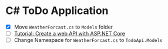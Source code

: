 # C# ToDo Application

- [X] Move `WeatherForcast.cs` to `Models` folder
- [ ] [Tutorial: Create a web API with ASP.NET Core](https://docs.microsoft.com/en-us/aspnet/core/tutorials/first-web-api?view=aspnetcore-3.0&tabs=visual-studio-code)
- [ ] Change Namespace for `WeatherForcast.cs` to `TodoApi.Models`